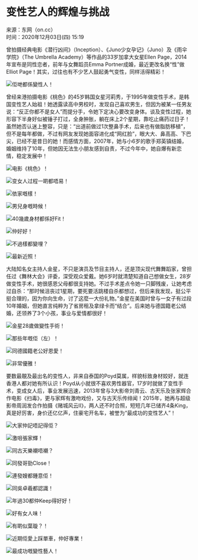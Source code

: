 # 变性艺人的辉煌与挑战

来源：东网（on.cc）  
时间：2020年12月03日(四) 15:19

曾拍摄经典电影《潜行凶间》（Inception）、《Juno少女孕记》（Juno）及《雨伞学院》（The Umbrella Academy）等作品的33岁加拿大女星Ellen Page，2014年宣布是同性恋者，前年与女舞蹈员Emma Portner成婚，最近更改名换“性”做Elliot Page！其实，过往也有不少艺人鼓起勇气变性，同样活得精彩！

![佢哋都係變性人！](//hk.on.cc/hk/bkn/cnt/entertainment/20201203/photo/bkn-20201203151918795-1203_00862_001_01p.jpg?20201203165511)

曾经来港拍摄电影《桃色》的45岁韩国女星河莉秀，于1995年做变性手术，是韩国变性艺人始祖！她透露读高中男校时，发现自己喜欢男生，但因为被某一任男友说：“反正你都不是女人”而提分手，令她下定决心要改变身体。谈及变性过程，她形容下半身好似被锤子打过，全身肿胀，躺在床上2个星期，靠吃止痛药过日子！虽然她否认迷上整容，只是：“出道前做过1次整鼻手术，后来也有做脂肪移植”，但不是每年都做，不过有网友发现她面容进化成“网红脸”，眼大大、鼻高高、下巴尖，已经不是昔日的她！而感情方面，2007年，她与小6岁的歌手郑英镇结婚，婚姻维持了10年，但她因无法生小朋友感到自责，不过今年中，她自爆有新恋情，稳定发展中！

![电影《桃色》！](//hk.on.cc/hk/bkn/cnt/entertainment/20201203/photo/bkn-20201203151918795-1203_00862_001_03p.jpg?20201203165511)

![变女人过程一啲都唔易！](//hk.on.cc/hk/bkn/cnt/entertainment/20201203/photo/bkn-20201203151918795-1203_00862_001_04p.jpg?20201203165511)

![依家嘅樣！](//hk.on.cc/hk/bkn/cnt/entertainment/20201203/photo/bkn-20201203151918795-1203_00862_001_05p.jpg?20201203165511)

![男兒身嘅時候！](//hk.on.cc/hk/bkn/cnt/entertainment/20201203/photo/bkn-20201203151918795-1203_00862_001_06p.jpg?20201203165511)

![40幾歲身材都係好Fit！](//hk.on.cc/hk/bkn/cnt/entertainment/20201203/photo/bkn-20201203151918795-1203_00862_001_07p.jpg?20201203165511)

![仲好好！](//hk.on.cc/hk/bkn/cnt/entertainment/20201203/photo/bkn-20201203151918795-1203_00862_001_08p.jpg?20201203165511)

![不過樣都變埋？](//hk.on.cc/hk/bkn/cnt/entertainment/20201203/photo/bkn-20201203151918795-1203_00862_001_09p.jpg?20201203165511)

![最新近照！](//hk.on.cc/hk/bkn/cnt/entertainment/20201203/photo/bkn-20201203151918795-1203_00862_001_10p.jpg?20201203165511)

大陆知名女主持人金星，不只是演员及节目主持人，还是顶尖现代舞舞蹈家，曾担任过《舞林大会》评委，深受观众爱戴。她6岁时就清楚知道自己想做女生，28岁做变性手术，她很感恩父母都很支持她。不过手术差点令她一只脚残废，让她考虑过自杀：“那时候沮丧过1星期，要死要活跳楼自杀都想过，但后来我发现，挺公平挺合理的，因为你向生命，讨了这麼一大份礼物。”金星在美国时曾与一女子有过段10年婚姻，但她直言纯粹为了省房租及拿绿卡而“结合”。后来她与德国籍老公结婚，还领养了3个小孩，事业与爱情都很好！

![金星28歲做變性手術！](//hk.on.cc/hk/bkn/cnt/entertainment/20201203/photo/bkn-20201203151918795-1203_00862_001_11p.jpg?20201203165511)

![那些年嘅佢（左）！](//hk.on.cc/hk/bkn/cnt/entertainment/20201203/photo/bkn-20201203151918795-1203_00862_001_12p.jpg?20201203165511)

![同德國籍老公好恩愛！](//hk.on.cc/hk/bkn/cnt/entertainment/20201203/photo/bkn-20201203151918795-1203_00862_001_13p.jpg?20201203165511)

![非常優雅！](//hk.on.cc/hk/bkn/cnt/entertainment/20201203/photo/bkn-20201203151918795-1203_00862_001_14p.jpg?20201203165511)

要数最靚及最出名的变性人，非来自泰国的Poyd莫属，样貌标致身材姣好，就连香港人都对她有所认识！Poyd从小就很不喜欢男性器官，17岁时就做了变性手术，变成女人后，事业发展迅速，2013年曾与3大影帝刘青云、古天乐及张家辉合作电影《扫毒》，更与家辉有激吻戏份，又与古天乐传绯闻！2015年，她再与超级影帝周润发合作拍摄《赌城风云II》，两人还不时合照，短短几年已储齐4条King，真是好厉害，身价还亿亿声，住豪宅开名车，被誉为“最成功的变性艺人”！

![大家仲記唔記得佢？](//hk.on.cc/hk/bkn/cnt/entertainment/20201203/photo/bkn-20201203151918795-1203_00862_001_15p.jpg?20201203165511)

![激咀張家輝！](//hk.on.cc/hk/bkn/cnt/entertainment/20201203/photo/bkn-20201203151918795-1203_00862_001_16p.jpg?20201203165511)

![同古天樂襯唔襯？](//hk.on.cc/hk/bkn/cnt/entertainment/20201203/photo/bkn-20201203151918795-1203_00862_001_17p.jpg?20201203165511)

![同發哥勁Close！](//hk.on.cc/hk/bkn/cnt/entertainment/20201203/photo/bkn-20201203151918795-1203_00862_001_18p.jpg?20201203165511)

![連發嫂都鍾意佢！](//hk.on.cc/hk/bkn/cnt/entertainment/20201203/photo/bkn-20201203151918795-1203_00862_001_19p.jpg?20201203165511)

![同吳卓羲都認識！](//hk.on.cc/hk/bkn/cnt/entertainment/20201203/photo/bkn-20201203151918795-1203_00862_001_20p.jpg?20201203165511)

![年過30都仲Keep得好好！](//hk.on.cc/hk/bkn/cnt/entertainment/20201203/photo/bkn-20201203151918795-1203_00862_001_21p.jpg?20201203165511)

![好有女人味！](//hk.on.cc/hk/bkn/cnt/entertainment/20201203/photo/bkn-20201203151918795-1203_00862_001_22p.jpg?20201203165511)

![有啲似葉璇？！](//hk.on.cc/hk/bkn/cnt/entertainment/20201203/photo/bkn-20201203151918795-1203_00862_001_23p.jpg?20201203165511)

![近期佢愛上踩單車，仲好專業！](//hk.on.cc/hk/bkn/cnt/entertainment/20201203/photo/bkn-20201203151918795-1203_00862_001_24p.jpg?20201203165511)

![最成功嘅變性藝人！](//hk.on.cc/hk/bkn/cnt/entertainment/20201203/photo/bkn-20201203151918795-1203_00862_001_25p.jpg?20201203165511)